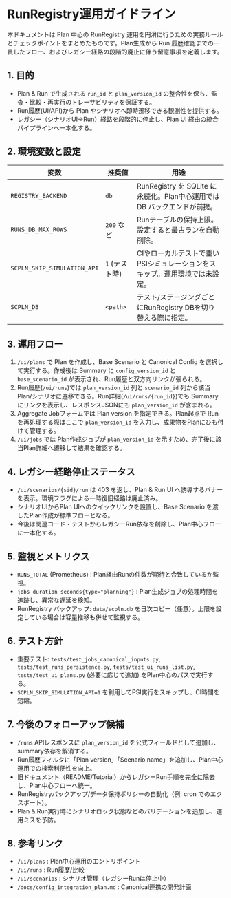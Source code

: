 # RunRegistry運用ガイドライン

本ドキュメントは Plan 中心の RunRegistry 運用を円滑に行うための実務ルールとチェックポイントをまとめたものです。Plan生成から Run 履歴確認までの一貫したフロー、およびレガシー経路の段階的廃止に伴う留意事項を定義します。

## 1. 目的
- Plan & Run で生成される `run_id` と `plan_version_id` の整合性を保ち、監査・比較・再実行のトレーサビリティを保証する。
- Run履歴(UI/API)から Plan やシナリオへ即時遷移できる観測性を提供する。
- レガシー（シナリオUI→Run）経路を段階的に停止し、Plan UI 経由の統合パイプラインへ一本化する。

## 2. 環境変数と設定
| 変数 | 推奨値 | 用途 |
| --- | --- | --- |
| `REGISTRY_BACKEND` | `db` | RunRegistry を SQLite に永続化。Plan中心運用では DB バックエンドが前提。 |
| `RUNS_DB_MAX_ROWS` | `200` など | Runテーブルの保持上限。設定すると最古ランを自動削除。 |
| `SCPLN_SKIP_SIMULATION_API` | `1` (テスト時) | CIやローカルテストで重いPSIシミュレーションをスキップ。運用環境では未設定。 |
| `SCPLN_DB` | `<path>` | テスト/ステージングごとにRunRegistry DBを切り替える際に指定。 |

## 3. 運用フロー
1. `/ui/plans` で Plan を作成し、Base Scenario と Canonical Config を選択して実行する。作成後は Summary に `config_version_id` と `base_scenario_id` が表示され、Run履歴と双方向リンクが張られる。
2. Run履歴(`/ui/runs`)では `plan_version_id` 列と `scenario_id` 列から該当Plan/シナリオに遷移できる。Run詳細(`/ui/runs/{run_id}`)でも Summary にリンクを表示し、レスポンスJSONにも `plan_version_id` が含まれる。
3. Aggregate Jobフォームでは Plan version を指定できる。Plan起点で Run を再処理する際はここで `plan_version_id` を入力し、成果物をPlanにひも付けて管理する。
4. `/ui/jobs` では Plan作成ジョブが `plan_version_id` を示すため、完了後に該当Plan詳細へ遷移して結果を確認する。

## 4. レガシー経路停止ステータス
- `/ui/scenarios/{sid}/run` は 403 を返し、Plan & Run UI へ誘導するバナーを表示。環境フラグによる一時復旧経路は廃止済み。
- シナリオUIからPlan UIへのクイックリンクを設置し、Base Scenario を渡したPlan作成が標準フローとなる。
- 今後は関連コード・テストからレガシーRun依存を削除し、Plan中心フローに一本化する。

## 5. 監視とメトリクス
- `RUNS_TOTAL` (Prometheus) : Plan経由Runの件数が期待と合致しているか監視。
- `jobs_duration_seconds{type="planning"}` : Plan生成ジョブの処理時間を追跡し、異常な遅延を検知。
- RunRegistry バックアップ: `data/scpln.db` を日次コピー（任意）。上限を設定している場合は容量推移も併せて監視する。

## 6. テスト方針
- 重要テスト: `tests/test_jobs_canonical_inputs.py`, `tests/test_runs_persistence.py`, `tests/test_ui_runs_list.py`, `tests/test_ui_plans.py` (必要に応じて追加) をPlan中心のパスで実行する。
- `SCPLN_SKIP_SIMULATION_API=1` を利用してPSI実行をスキップし、CI時間を短縮。

## 7. 今後のフォローアップ候補
- `/runs` APIレスポンスに `plan_version_id` を公式フィールドとして追加し、summary依存を解消する。
- Run履歴フィルタに「Plan version」「Scenario name」を追加し、Plan中心運用での検索利便性を向上。
- 旧ドキュメント（README/Tutorial）からレガシーRun手順を完全に除去し、Plan中心フローへ統一。
- RunRegistryバックアップ/データ保持ポリシーの自動化（例: cron でのエクスポート）。
- Plan & Run実行時にシナリオロック状態などのバリデーションを追加し、運用ミスを予防。

## 8. 参考リンク
- `/ui/plans` : Plan中心運用のエントリポイント
- `/ui/runs` : Run履歴/比較
- `/ui/scenarios` : シナリオ管理（レガシーRunは停止中）
- `/docs/config_integration_plan.md` : Canonical連携の開発計画
